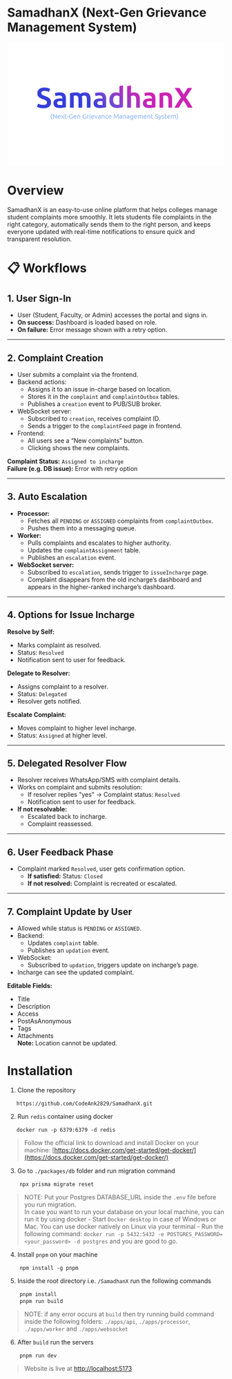 
# SamadhanX (Next-Gen Grievance Management System)

![SamadhanX-logo](./apps/web/public/samadhanx_logo.png)


# Overview

SamadhanX is an easy-to-use online platform that helps colleges manage student complaints more smoothly. It lets students file complaints in the right category, automatically sends them to the right person, and keeps everyone updated with real-time notifications to ensure quick and transparent resolution.


# 📋 Workflows

## 1. User Sign-In

- User (Student, Faculty, or Admin) accesses the portal and signs in.
- **On success:** Dashboard is loaded based on role.
- **On failure:** Error message shown with a retry option.

---

## 2. Complaint Creation

- User submits a complaint via the frontend.
- Backend actions:
  - Assigns it to an issue in-charge based on location.
  - Stores it in the `complaint` and `complaintOutbox` tables.
  - Publishes a `creation` event to PUB/SUB broker.
- WebSocket server:
  - Subscribed to `creation`, receives complaint ID.
  - Sends a trigger to the `complaintFeed` page in frontend.
- Frontend:
  - All users see a “New complaints” button.
  - Clicking shows the new complaints.

**Complaint Status:** `Assigned to incharge`  
**Failure (e.g. DB issue):** Error with retry option

---

## 3. Auto Escalation

- **Processor:**
  - Fetches all `PENDING` or `ASSIGNED` complaints from `complaintOutbox`.
  - Pushes them into a messaging queue.
- **Worker:**
  - Pulls complaints and escalates to higher authority.
  - Updates the `complaintAssignment` table.
  - Publishes an `escalation` event.
- **WebSocket server:**
  - Subscribed to `escalation`, sends trigger to `issueIncharge` page.
  - Complaint disappears from the old incharge’s dashboard and appears in the higher-ranked incharge’s dashboard.

---

## 4. Options for Issue Incharge

**Resolve by Self:**
- Marks complaint as resolved.
- Status: `Resolved`
- Notification sent to user for feedback.

**Delegate to Resolver:**
- Assigns complaint to a resolver.
- Status: `Delegated`
- Resolver gets notified.

**Escalate Complaint:**
- Moves complaint to higher level incharge.
- Status: `Assigned` at higher level.

---

## 5. Delegated Resolver Flow

- Resolver receives WhatsApp/SMS with complaint details.
- Works on complaint and submits resolution:
  - If resolver replies "yes" → Complaint status: `Resolved`
  - Notification sent to user for feedback.
- **If not resolvable:**
  - Escalated back to incharge.
  - Complaint reassessed.

---

## 6. User Feedback Phase

- Complaint marked `Resolved`, user gets confirmation option.
  - **If satisfied:** Status: `Closed`
  - **If not resolved:** Complaint is recreated or escalated.

---

## 7. Complaint Update by User

- Allowed while status is `PENDING` or `ASSIGNED`.
- Backend:
  - Updates `complaint` table.
  - Publishes an `updation` event.
- WebSocket:
  - Subscribed to `updation`, triggers update on incharge’s page.
- Incharge can see the updated complaint.

**Editable Fields:**
- Title
- Description
- Access
- PostAsAnonymous
- Tags
- Attachments  
**Note:** Location cannot be updated.


# Installation 
1. Clone the repository 
 ```
	https://github.com/CodeAnk2829/SamadhanX.git 
 ```
 2. Run `redis` container using docker
 ```
	docker run -p 6379:6379 -d redis
 ```
 > Follow the official link to download and install Docker on your machine:
 [https://docs.docker.com/get-started/get-docker/](https://docs.docker.com/get-started/get-docker/)
  3. Go to `./packages/db` folder and run migration command
```
	npx prisma migrate reset
```
> NOTE: Put your Postgres DATABASE_URL inside the `.env` file before you run migration.  
	   In case you want to run your database on your local machine, you can run it by using docker
	   - Start `Docker desktop` in case of Windows or Mac. You can use docker natively on Linux via your terminal
	   - Run the following command: `docker run -p 5432:5432 -e POSTGRES_PASSWORD=<your_password> -d postgres` and you are good to go.
4. Install `pnpm` on your machine
```
	npm install -g pnpm
```
5. Inside the root directory i.e. `/SamadhanX` run the following commands
```
	pnpm install 
	pnpm run build
```
> NOTE: if any error occurs at `build` then try running build command inside the following folders: `./apps/api`, `./apps/processor`, `./apps/worker` and `./apps/websocket`
6. After `build` run the servers
```	
	pnpm run dev
```
> Website is live at [http://localhost:5173](http://localhost:5173/)